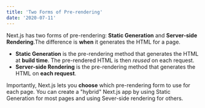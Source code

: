 ```yaml
---
title: 'Two Forms of Pre-rendering'
date: '2020-07-11'
---
```


Next.js has two forms of pre-rendering: **Static Generation** and **Server-side Rendering**.The difference is **when** it generates the HTML for a page. 

- **Static Generation** is the pre-rendering method that generates the HTML at **build time**. The pre-rendered HTML is then *reused* on each request.
- **Server-side Rendering** is the pre-rendering method that generates the HTML on **each request**.

Importantly, Next.js lets you **choose** which pre-rendering form to use for each page. You can create a "hybrid" Next.js app by using Static Generation for most pages and using Sever-side rendering for others. 